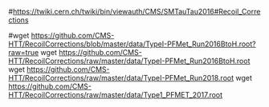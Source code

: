 #https://twiki.cern.ch/twiki/bin/viewauth/CMS/SMTauTau2016#Recoil_Corrections

#wget https://github.com/CMS-HTT/RecoilCorrections/blob/master/data/TypeI-PFMet_Run2016BtoH.root?raw=true
wget https://github.com/CMS-HTT/RecoilCorrections/raw/master/data/TypeI-PFMet_Run2016BtoH.root
wget https://github.com/CMS-HTT/RecoilCorrections/raw/master/data/TypeI-PFMet_Run2018.root
wget https://github.com/CMS-HTT/RecoilCorrections/raw/master/data/Type1_PFMET_2017.root
